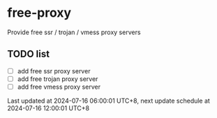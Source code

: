 
# free-proxy
Provide free ssr / trojan / vmess proxy servers


## TODO list
- [ ] add free ssr proxy server
- [ ] add free trojan proxy server
- [ ] add free vmess proxy server

Last updated at 2024-07-16 06:00:01 UTC+8, next update schedule at 2024-07-16 12:00:01 UTC+8

